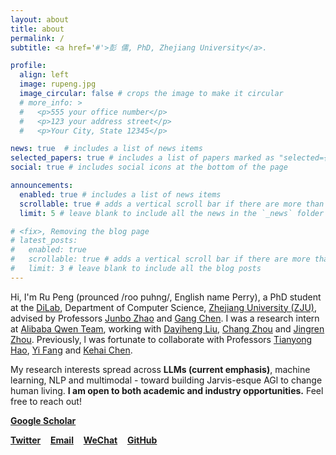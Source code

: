 ```yaml
---
layout: about
title: about
permalink: /
subtitle: <a href='#'>彭 儒, PhD, Zhejiang University</a>.

profile:
  align: left
  image: rupeng.jpg
  image_circular: false # crops the image to make it circular
  # more_info: >
  #   <p>555 your office number</p>
  #   <p>123 your address street</p>
  #   <p>Your City, State 12345</p>

news: true  # includes a list of news items
selected_papers: true # includes a list of papers marked as "selected={true}"
social: true # includes social icons at the bottom of the page

announcements:
  enabled: true # includes a list of news items
  scrollable: true # adds a vertical scroll bar if there are more than 3 news items
  limit: 5 # leave blank to include all the news in the `_news` folder

# <fix>, Removing the blog page
# latest_posts:
#   enabled: true
#   scrollable: true # adds a vertical scroll bar if there are more than 3 new posts items
#   limit: 3 # leave blank to include all the blog posts
---
```


<!--[<span style="font-weight: bold; color: #B509AC;">Zhejiang University</span>](https://www.zju.edu.cn/english/)-->

Hi, I'm Ru Peng (prounced /roo puhng/, English name Perry), a PhD student at the [DiLab](https://dilab-zju.github.io), Department of Computer Science, [Zhejiang University (ZJU)](https://www.zju.edu.cn/english/), advised by Professors [Junbo Zhao](https://scholar.google.com/citations?user=8ipao8MAAAAJ&hl=en) and [Gang Chen](https://person.zju.edu.cn/en/0098112).
I was a research intern at [Alibaba Qwen Team](https://tongyi.aliyun.com/qianwen/), working with [Dayiheng Liu](https://scholar.google.com/citations?user=pPLQrX4AAAAJ&hl=zh-CN), [Chang Zhou](https://scholar.google.com/citations?user=QeSoG3sAAAAJ&hl=zh-CN) and [Jingren Zhou](https://scholar.google.com/citations?user=64zxhRUAAAAJ&hl=zh-CN). 
Previously, l was fortunate to collaborate with Professors [Tianyong Hao](https://scholar.google.com/citations?user=gM77jOQAAAAJ&hl=en), [Yi Fang](https://scholar.google.com/citations?user=BKTLYwQAAAAJ&hl=zh-CN) and [Kehai Chen](https://scholar.google.com/citations?user=_M4Am0AAAAAJ&hl=zh-CN). 

My research interests spread across **LLMs (current emphasis)**, machine learning, NLP and multimodal - toward building Jarvis-esque AGl to change human living.
**I am open to both academic and industry opportunities.** Feel free to reach out!

<i class="ai ai-google-scholar"></i> [**Google Scholar**](https://scholar.google.com.tw/citations?user=3udA8hkAAAAJ&hl=zh-CN) &nbsp;&nbsp; 
<!-- <i class="fas fa-book"></i>  [**Semantic Scholar**](https://www.semanticscholar.org/author/Tongtian-Zhu/2173757802) &nbsp;&nbsp;--> 
<i class="fa fa-twitter"></i> [**Twitter**](https://x.com/_rupeng_) &nbsp;&nbsp; 
<i class="fa fa-envelope"></i> [**Email**](rupeng@zju.edu.cn) &nbsp;&nbsp; 
<i class="fa fa-weixin"></i> [**WeChat**](https://github.com/pengr/pengr.github.io/blob/main/assets/img/wechat-qr.jpg) &nbsp;&nbsp;
<i class="fa fa-github"></i> [**GitHub**](https://github.com/pengr)
<!-- <br/>&nbsp;&nbsp; <i class="fab fa-zhihu"></i> [**Zhihu**](https://www.zhihu.com/people/you-li-70-94) <br/> -->

&nbsp;

<!-- ### <span style="font-family: 'Open Sans'; font-weight: bold;">🦄 Research Interest</span>

<small><em>"Seek truth and beauty."</em></small>

My research vision is to understand the fundamental mechanisms underpinning the practical success of deep learning, including (M)LLMs, and to develop a theoretically grounded, incentivized, democratic, and scalable decentralized learning framework as a foundation for next-generation general intelligence.
Currently, my research lies at the intersection of these two directions:

- **Decentralized learning** (e.g., [generalization](https://arxiv.org/abs/2206.12680), [training dynamics](https://arxiv.org/abs/2306.02913), [data influence](https://openreview.net/forum?id=2TIYkqieKw), [communication allocation](https://openreview.net/forum?id=lWGMbJRCtQ), [benchmarking](https://openreview.net/forum?id=hDfD4HcDo0));
- **Science of deep learning** (e.g., [symmetries](https://arxiv.org/abs/2406.09189), [training dynamics/implicit bias](https://arxiv.org/abs/2306.02913), [emergence of mergeability](https://openreview.net/forum?id=lWGMbJRCtQ)); -->